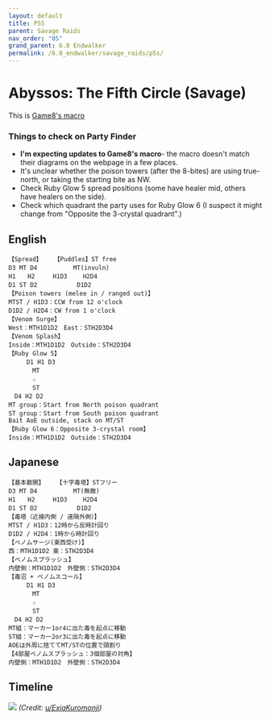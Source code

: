 ```yaml
---
layout: default
title: P5S
parent: Savage Raids
nav_order: "05"
grand_parent: 6.0 Endwalker
permalink: /6.0_endwalker/savage_raids/p5s/
---
```


# Abyssos: The Fifth Circle (Savage)

This is [Game8's macro](https://game8.jp/ff14/464675)

### Things to check on Party Finder

- **I'm expecting updates to Game8's macro**- the macro doesn't match their diagrams on the webpage in a few places.
- It's unclear whether the poison towers (after the 8-bites) are using true-north, or taking the starting bite as NW.
- Check Ruby Glow 5 spread positions (some have healer mid, others have healers on the side).
- Check which quadrant the party uses for Ruby Glow 6 (I suspect it might change from "Opposite the 3-crystal quadrant".)

## English

```
【Spread】　　　【Puddles】ST free
D3 MT D4　　　　　　MT(invuln)
H1　　H2　　　H1D3　　 H2D4
D1 ST D2　　　　　　 D1D2
【Poison towers (melee in / ranged out)】
MTST / H1D3：CCW from 12 o'clock
D1D2 / H2D4：CW from 1 o'clock
【Venom Surge】
West：MTH1D1D2　East：STH2D3D4
【Venom Splash】
Inside：MTH1D1D2　Outside：STH2D3D4
【Ruby Glow 5】
　　　D1 H1 D3
　　　　MT
　　　　☆
　　　　ST
　D4 H2 D2
MT group：Start from North poison quadrant
ST group：Start from South poison quadrant
Bait AoE outside, stack on MT/ST
【Ruby Glow 6：Opposite 3-crystal room】
Inside：MTH1D1D2　Outside：STH2D3D4
```

## Japanese

```
【基本散開】　　　【十字毒塔】STフリー
D3 MT D4　　　　　　MT(無敵)
H1　　H2　　　H1D3　　 H2D4
D1 ST D2　　　　　　 D1D2
【毒塔（近接内側 / 遠隔外側）】
MTST / H1D3：12時から反時計回り
D1D2 / H2D4：1時から時計回り
【ベノムサージ(東西受け)】
西：MTH1D1D2 東：STH2D3D4
【ベノムスプラッシュ】
内壁側：MTH1D1D2　外壁側：STH2D3D4
【毒沼 + ベノムスコール】
　　　D1 H1 D3
　　　　MT
　　　　☆
　　　　ST
　D4 H2 D2
MT組：マーカー1or4に出た毒を起点に移動
ST組：マーカー2or3に出た毒を起点に移動
AOEは外周に捨ててMT/STの位置で頭割り
【4部屋ベノムスプラッシュ：3個部屋の対角】
内壁側：MTH1D1D2　外壁側：STH2D3D4
```

## Timeline
![](https://preview.redd.it/i4wcil38nwk91.png?width=1735&format=png&auto=webp&s=a5d1031fd69b8fa8f8841af5ef3e1ef0ee2f667a)
*(Credit: [u/ExiaKuromonji](https://www.reddit.com/r/ffxiv/comments/x1sj4y/p5s_timeline/))*